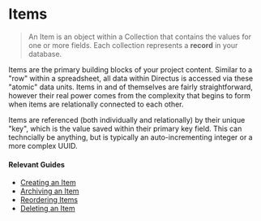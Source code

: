# Items

> An Item is an object within a Collection that contains the values for one or more fields. Each collection represents a
> **record** in your database.

Items are the primary building blocks of your project content. Similar to a "row" within a spreadsheet, all data within
Directus is accessed via these "atomic" data units. Items in and of themselves are fairly straightforward, however their
real power comes from the complexity that begins to form when items are relationally connected to each other.

Items are referenced (both individually and relationally) by their unique "key", which is the value saved within their
primary key field. This can techncially be anything, but is typically an auto-incrementing integer or a more complex
UUID.

#### Relevant Guides

- [Creating an Item](/guides/items/#creating-an-item)
- [Archiving an Item](/guides/items/#archiving-an-item)
- [Reordering Items](/guides/items/#reordering-items)
- [Deleting an Item](/guides/items/#deleting-an-item)
